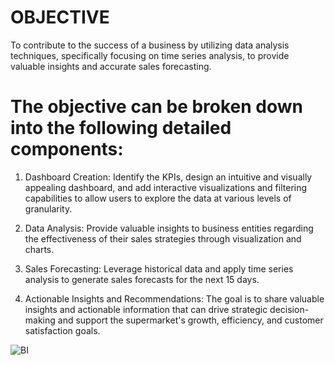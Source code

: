 
# OBJECTIVE

To contribute to the success of a business by utilizing data analysis techniques, specifically focusing on time series analysis, to provide valuable insights and accurate sales forecasting.

# The objective can be broken down into the following detailed components:

1. Dashboard Creation: Identify the KPIs, design an intuitive and visually appealing dashboard, and add interactive visualizations and filtering capabilities to allow users to explore the data at various levels of granularity.

2. Data Analysis: Provide valuable insights to business entities regarding the effectiveness of their sales strategies through visualization and charts.
3. Sales Forecasting: Leverage historical data and apply time series analysis to generate sales forecasts for the next 15 days.
4. Actionable Insights and Recommendations: The goal is to share valuable insights and actionable information that can drive strategic decision-making and support the supermarket's growth, efficiency, and customer satisfaction goals.

![BI](https://github.com/Rajeshwar-007/PowerBi/assets/128798094/dbb8ee18-ee50-487d-9537-e359b1374331)




